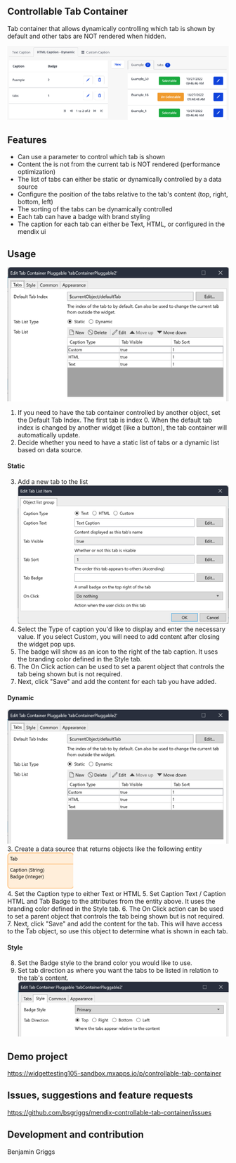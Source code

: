 ## Controllable Tab Container
Tab container that allows dynamically controlling which tab is shown by default and other tabs are NOT rendered when hidden.

![demo image](https://github.com/bsgriggs/mendix-controllable-tab-container/blob/media/demo.png)

## Features
- Can use a parameter to control which tab is shown
- Content the is not from the current tab is NOT rendered (performance optimization)
- The list of tabs can either be static or dynamically controlled by a data source
- Configure the position of the tabs relative to the tab's content (top, right, bottom, left)
- The sorting of the tabs can be dynamically controlled
- Each tab can have a badge with brand styling
- The caption for each tab can either be Text, HTML, or configured in the mendix ui

## Usage
![tabs-static](https://github.com/bsgriggs/mendix-controllable-tab-container/blob/media/tabs-static.png)
1. If you need to have the tab container controlled by another object, set the Default Tab Index. The first tab is index 0. When the default tab index is changed by another widget (like a button), the tab container will automatically update.
2. Decide whether you need to have a static list of tabs or a dynamic list based on data source. 

#### Static
3. Add a new tab to the list  
![tabs-static-item](https://github.com/bsgriggs/mendix-controllable-tab-container/blob/media/tabs-static-item.png)  
4. Select the Type of caption you'd like to display and enter the necessary value. If you select Custom, you will need to add content after closing the widget pop ups.
5. The badge will show as an icon to the right of the tab caption. It uses the branding color defined in the Style tab.
6. The On Click action can be used to set a parent object that controls the tab being shown but is not required.
7. Next, click "Save" and add the content for each tab you have added.

#### Dynamic
![tabs-dynamic](https://github.com/bsgriggs/mendix-controllable-tab-container/blob/media/tabs-static.png)  
3. Create a data source that returns objects like the following entity
![dynamic-entity](https://github.com/bsgriggs/mendix-controllable-tab-container/blob/media/dynamic-entity.png)  
4. Set the Caption type to either Text or HTML
5. Set Caption Text / Caption HTML and Tab Badge to the attributes from the entity above. It uses the branding color defined in the Style tab.
6. The On Click action can be used to set a parent object that controls the tab being shown but is not required.
7. Next, click "Save" and add the content for the tab. This will have access to the Tab object, so use this object to determine what is shown in each tab.


#### Style
8. Set the Badge style to the brand color you would like to use.
9. Set tab direction as where you want the tabs to be listed in relation to the tab's content.
![style](https://github.com/bsgriggs/mendix-controllable-tab-container/blob/media/style.png)  



## Demo project
https://widgettesting105-sandbox.mxapps.io/p/controllable-tab-container

## Issues, suggestions and feature requests
https://github.com/bsgriggs/mendix-controllable-tab-container/issues

## Development and contribution
Benjamin Griggs
